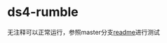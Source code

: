 # ds4-rumble
无注释可以正常运行，参照master分支[readme](https://github.com/astatong/ds4-rumble/blob/main/README.md)进行测试
